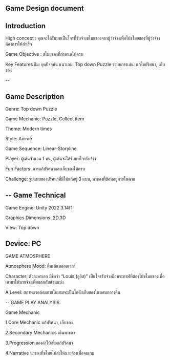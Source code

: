 Game Design document 
--
Introduction 
--
High concept : คุณจะได้รับบทเป็นโจรที่รับจ้างขโมยของจากผู้ว่าจ้างเพื่อไปขโมยของที่ผู้ว่าจ้างต้องการให้สำเร็จ

Game Objective : ขโมยของที่กำหนดให้ครบ

Key Features ธีม: ยุคปัจจุบัน แนวเกม: Top down Puzzle ระบบการเล่น: แก้ไขปริศนา, เก็บของ

 --

Game Description  
--
Genre: Top down Puzzle

Game Mechanic: Puzzle, Collect item

Theme: Modern times

Style: Anime 

Game Sequence: Linear-Storyline 

Player: ผู้เล่นจำนวน 1 คน, ผู้เล่นจะได้รับบทโจรรับจ้าง

Fun Factors: การแก้ปริศนาและเก็บของให้ครบ

Challenge: รูปแบบของปริศนาที่มีให้แก้อยู่ 3 แบบ, หาของที่ซ้อนอยู่ภายในฉาก

--
Game Technical   
--
Game Engine: Unity 2022.3.14f1

Graphics Dimensions: 2D,3D

View: Top down

Device: PC 
--

GAME ATMOSPHERE 

Atmosphere Mood: ตื่นเต้นตลอดเวลา 

Character: ตัวละครเอก มีชื่อว่า “Louis (ลูอิส)” เป็นโจรรับจ้างมือพระกาฬที่ต้องไปขโมยของเพื่อเอามาให้นายจ้างเพื่อแลกกับส่วนแบ่ง

A Level: สภาพแวดล้อมภายในเกมจะเป็นโกดังเก็บของในตอนกลางคืน
    
--
GAME PLAY ANALYSIS 

Game Mechanic   

1.Core Mechanic   แก้ปริศนา, เก็บของ

2.Secondary Mechanics  เดินหาของ

3.Progression  ของคำใบ้เพื่อแก้ปริศนา

4.Narrative นำของที่ขโมยไปส่งให้นายจ้างเพื่อจบเกม

 

